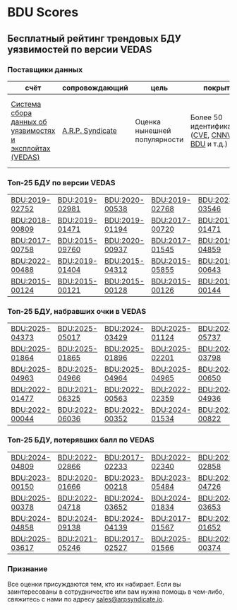 
# BDU Scores
## Бесплатный рейтинг трендовых БДУ уязвимостей по версии VEDAS

### Поставщики данных
| счёт | cопровождающий | цель | покрытие | определение | частота |
| ----- | ---------- | ------- | -------- | ----------- | --------- |
| [Система сбора данных об уязвимостях и эксплойтах (VEDAS)](https://vedas.arpsyndicate.io) | [A.R.P. Syndicate](https://www.arpsyndicate.io) | Оценка нынешней популярности | Более 50 идентификаторов ([CVE](https://github.com/ARPSyndicate/cve-scores), [CNNVD](https://github.com/ARPSyndicate/cnnvd-scores), [BDU](https://github.com/ARPSyndicate/bdu-scores) и т.д.) | Аналитические данные с открытым исходным кодом (OSINT), полученные от [Exploit Observer](https://www.exploit.observer) | 6-8 часов |



<h3>Топ-25 БДУ по версии VEDAS</h3>

<table>
  <tr>
    <td><a href='https://vedas.arpsyndicate.io/?vuln=BDU:2019-02752'>BDU:2019-02752</a></td>
    <td><a href='https://vedas.arpsyndicate.io/?vuln=BDU:2019-02981'>BDU:2019-02981</a></td>
    <td><a href='https://vedas.arpsyndicate.io/?vuln=BDU:2020-00538'>BDU:2020-00538</a></td>
    <td><a href='https://vedas.arpsyndicate.io/?vuln=BDU:2019-02768'>BDU:2019-02768</a></td>
    <td><a href='https://vedas.arpsyndicate.io/?vuln=BDU:2023-03546'>BDU:2023-03546</a></td>
  </tr>
  <tr>
    <td><a href='https://vedas.arpsyndicate.io/?vuln=BDU:2018-00809'>BDU:2018-00809</a></td>
    <td><a href='https://vedas.arpsyndicate.io/?vuln=BDU:2019-01471'>BDU:2019-01471</a></td>
    <td><a href='https://vedas.arpsyndicate.io/?vuln=BDU:2019-01194'>BDU:2019-01194</a></td>
    <td><a href='https://vedas.arpsyndicate.io/?vuln=BDU:2017-00720'>BDU:2017-00720</a></td>
    <td><a href='https://vedas.arpsyndicate.io/?vuln=BDU:2017-01471'>BDU:2017-01471</a></td>
  </tr>
  <tr>
    <td><a href='https://vedas.arpsyndicate.io/?vuln=BDU:2017-00758'>BDU:2017-00758</a></td>
    <td><a href='https://vedas.arpsyndicate.io/?vuln=BDU:2015-09760'>BDU:2015-09760</a></td>
    <td><a href='https://vedas.arpsyndicate.io/?vuln=BDU:2020-00937'>BDU:2020-00937</a></td>
    <td><a href='https://vedas.arpsyndicate.io/?vuln=BDU:2017-01545'>BDU:2017-01545</a></td>
    <td><a href='https://vedas.arpsyndicate.io/?vuln=BDU:2019-04859'>BDU:2019-04859</a></td>
  </tr>
  <tr>
    <td><a href='https://vedas.arpsyndicate.io/?vuln=BDU:2022-00488'>BDU:2022-00488</a></td>
    <td><a href='https://vedas.arpsyndicate.io/?vuln=BDU:2019-01404'>BDU:2019-01404</a></td>
    <td><a href='https://vedas.arpsyndicate.io/?vuln=BDU:2015-04312'>BDU:2015-04312</a></td>
    <td><a href='https://vedas.arpsyndicate.io/?vuln=BDU:2015-05855'>BDU:2015-05855</a></td>
    <td><a href='https://vedas.arpsyndicate.io/?vuln=BDU:2015-00643'>BDU:2015-00643</a></td>
  </tr>
  <tr>
    <td><a href='https://vedas.arpsyndicate.io/?vuln=BDU:2015-00124'>BDU:2015-00124</a></td>
    <td><a href='https://vedas.arpsyndicate.io/?vuln=BDU:2015-00121'>BDU:2015-00121</a></td>
    <td><a href='https://vedas.arpsyndicate.io/?vuln=BDU:2015-00128'>BDU:2015-00128</a></td>
    <td><a href='https://vedas.arpsyndicate.io/?vuln=BDU:2015-00126'>BDU:2015-00126</a></td>
    <td><a href='https://vedas.arpsyndicate.io/?vuln=BDU:2015-00144'>BDU:2015-00144</a></td>
  </tr>
</table>


<h3>Топ-25 БДУ, набравших очки в VEDAS</h3>

<table>
  <tr>
    <td><a href='https://vedas.arpsyndicate.io/?vuln=BDU:2025-04373'>BDU:2025-04373</a></td>
    <td><a href='https://vedas.arpsyndicate.io/?vuln=BDU:2025-05017'>BDU:2025-05017</a></td>
    <td><a href='https://vedas.arpsyndicate.io/?vuln=BDU:2024-03429'>BDU:2024-03429</a></td>
    <td><a href='https://vedas.arpsyndicate.io/?vuln=BDU:2025-01124'>BDU:2025-01124</a></td>
    <td><a href='https://vedas.arpsyndicate.io/?vuln=BDU:2024-05737'>BDU:2024-05737</a></td>
  </tr>
  <tr>
    <td><a href='https://vedas.arpsyndicate.io/?vuln=BDU:2025-01864'>BDU:2025-01864</a></td>
    <td><a href='https://vedas.arpsyndicate.io/?vuln=BDU:2025-01865'>BDU:2025-01865</a></td>
    <td><a href='https://vedas.arpsyndicate.io/?vuln=BDU:2025-01896'>BDU:2025-01896</a></td>
    <td><a href='https://vedas.arpsyndicate.io/?vuln=BDU:2025-02201'>BDU:2025-02201</a></td>
    <td><a href='https://vedas.arpsyndicate.io/?vuln=BDU:2024-03798'>BDU:2024-03798</a></td>
  </tr>
  <tr>
    <td><a href='https://vedas.arpsyndicate.io/?vuln=BDU:2025-04963'>BDU:2025-04963</a></td>
    <td><a href='https://vedas.arpsyndicate.io/?vuln=BDU:2025-04966'>BDU:2025-04966</a></td>
    <td><a href='https://vedas.arpsyndicate.io/?vuln=BDU:2025-04964'>BDU:2025-04964</a></td>
    <td><a href='https://vedas.arpsyndicate.io/?vuln=BDU:2025-04965'>BDU:2025-04965</a></td>
    <td><a href='https://vedas.arpsyndicate.io/?vuln=BDU:2024-00650'>BDU:2024-00650</a></td>
  </tr>
  <tr>
    <td><a href='https://vedas.arpsyndicate.io/?vuln=BDU:2022-01477'>BDU:2022-01477</a></td>
    <td><a href='https://vedas.arpsyndicate.io/?vuln=BDU:2021-06325'>BDU:2021-06325</a></td>
    <td><a href='https://vedas.arpsyndicate.io/?vuln=BDU:2022-00563'>BDU:2022-00563</a></td>
    <td><a href='https://vedas.arpsyndicate.io/?vuln=BDU:2022-02359'>BDU:2022-02359</a></td>
    <td><a href='https://vedas.arpsyndicate.io/?vuln=BDU:2024-04936'>BDU:2024-04936</a></td>
  </tr>
  <tr>
    <td><a href='https://vedas.arpsyndicate.io/?vuln=BDU:2022-00044'>BDU:2022-00044</a></td>
    <td><a href='https://vedas.arpsyndicate.io/?vuln=BDU:2022-06036'>BDU:2022-06036</a></td>
    <td><a href='https://vedas.arpsyndicate.io/?vuln=BDU:2022-00352'>BDU:2022-00352</a></td>
    <td><a href='https://vedas.arpsyndicate.io/?vuln=BDU:2024-01534'>BDU:2024-01534</a></td>
    <td><a href='https://vedas.arpsyndicate.io/?vuln=BDU:2022-00822'>BDU:2022-00822</a></td>
  </tr>
</table>


<h3>Топ-25 БДУ, потерявших балл по VEDAS</h3>

<table>
  <tr>
    <td><a href='https://vedas.arpsyndicate.io/?vuln=BDU:2024-04809'>BDU:2024-04809</a></td>
    <td><a href='https://vedas.arpsyndicate.io/?vuln=BDU:2022-02866'>BDU:2022-02866</a></td>
    <td><a href='https://vedas.arpsyndicate.io/?vuln=BDU:2017-02233'>BDU:2017-02233</a></td>
    <td><a href='https://vedas.arpsyndicate.io/?vuln=BDU:2022-02340'>BDU:2022-02340</a></td>
    <td><a href='https://vedas.arpsyndicate.io/?vuln=BDU:2022-02858'>BDU:2022-02858</a></td>
  </tr>
  <tr>
    <td><a href='https://vedas.arpsyndicate.io/?vuln=BDU:2023-00150'>BDU:2023-00150</a></td>
    <td><a href='https://vedas.arpsyndicate.io/?vuln=BDU:2020-01666'>BDU:2020-01666</a></td>
    <td><a href='https://vedas.arpsyndicate.io/?vuln=BDU:2023-00218'>BDU:2023-00218</a></td>
    <td><a href='https://vedas.arpsyndicate.io/?vuln=BDU:2023-05484'>BDU:2023-05484</a></td>
    <td><a href='https://vedas.arpsyndicate.io/?vuln=BDU:2022-04726'>BDU:2022-04726</a></td>
  </tr>
  <tr>
    <td><a href='https://vedas.arpsyndicate.io/?vuln=BDU:2025-00378'>BDU:2025-00378</a></td>
    <td><a href='https://vedas.arpsyndicate.io/?vuln=BDU:2022-04718'>BDU:2022-04718</a></td>
    <td><a href='https://vedas.arpsyndicate.io/?vuln=BDU:2024-03652'>BDU:2024-03652</a></td>
    <td><a href='https://vedas.arpsyndicate.io/?vuln=BDU:2024-01834'>BDU:2024-01834</a></td>
    <td><a href='https://vedas.arpsyndicate.io/?vuln=BDU:2024-03653'>BDU:2024-03653</a></td>
  </tr>
  <tr>
    <td><a href='https://vedas.arpsyndicate.io/?vuln=BDU:2024-04858'>BDU:2024-04858</a></td>
    <td><a href='https://vedas.arpsyndicate.io/?vuln=BDU:2024-09138'>BDU:2024-09138</a></td>
    <td><a href='https://vedas.arpsyndicate.io/?vuln=BDU:2024-04139'>BDU:2024-04139</a></td>
    <td><a href='https://vedas.arpsyndicate.io/?vuln=BDU:2017-01567'>BDU:2017-01567</a></td>
    <td><a href='https://vedas.arpsyndicate.io/?vuln=BDU:2022-01652'>BDU:2022-01652</a></td>
  </tr>
  <tr>
    <td><a href='https://vedas.arpsyndicate.io/?vuln=BDU:2025-03617'>BDU:2025-03617</a></td>
    <td><a href='https://vedas.arpsyndicate.io/?vuln=BDU:2021-05246'>BDU:2021-05246</a></td>
    <td><a href='https://vedas.arpsyndicate.io/?vuln=BDU:2017-02527'>BDU:2017-02527</a></td>
    <td><a href='https://vedas.arpsyndicate.io/?vuln=BDU:2025-01566'>BDU:2025-01566</a></td>
    <td><a href='https://vedas.arpsyndicate.io/?vuln=BDU:2025-00374'>BDU:2025-00374</a></td>
  </tr>
</table>


### Признание
Все оценки присуждаются тем, кто их набирает.
Если вы заинтересованы в сотрудничестве или вам нужна помощь в чем-либо, свяжитесь с нами по адресу [sales@arpsyndicate.io](mailto:sales@arpsyndicate.io).

